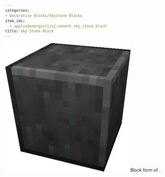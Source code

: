 ```yaml
---
categories:
- Decorative Blocks/Skystone Blocks
item_ids:
  - appliedenergistics2:smooth_sky_stone_block
title: Sky Stone Block
---
```


![A Picture of a Sky Stone Block.](../../../../public/assets/large/skystone_block.png)Block
form of <ItemLink id="appliedenergistics2:sky_stone_block"/>.

<RecipeFor id="appliedenergistics2:smooth_sky_stone_block"/>
